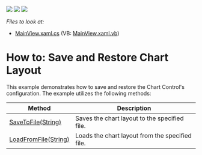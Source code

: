 <!-- default badges list -->
![](https://img.shields.io/endpoint?url=https://codecentral.devexpress.com/api/v1/VersionRange/159634567/18.1.4%2B)
[![](https://img.shields.io/badge/Open_in_DevExpress_Support_Center-FF7200?style=flat-square&logo=DevExpress&logoColor=white)](https://supportcenter.devexpress.com/ticket/details/T830492)
[![](https://img.shields.io/badge/📖_How_to_use_DevExpress_Examples-e9f6fc?style=flat-square)](https://docs.devexpress.com/GeneralInformation/403183)
<!-- default badges end -->
_Files to look at:_

* [MainView.xaml.cs](CS/SaveLayoutSample/MainWindow.xaml.cs) (VB: [MainView.xaml.vb](VB/SaveLayoutSample/MainWindow.xaml.vb))

# How to: Save and Restore Chart Layout

This example demonstrates how to save and restore the Chart Control's configuration. 
The example utilizes the following methods:

|Method                                                                                                                |Description                                    |
|----------------------------------------------------------------------------------------------------------------------|-----------------------------------------------|
|[SaveToFile(String)](https://docs.devexpress.com/WPF/DevExpress.Xpf.Charts.ChartControl.SaveToFile(System.String))    |Saves the chart layout to the specified file.  |
|[LoadFromFile(String)](https://docs.devexpress.com/WPF/DevExpress.Xpf.Charts.ChartControl.LoadFromFile(System.String))|Loads the chart layout from the specified file.|
